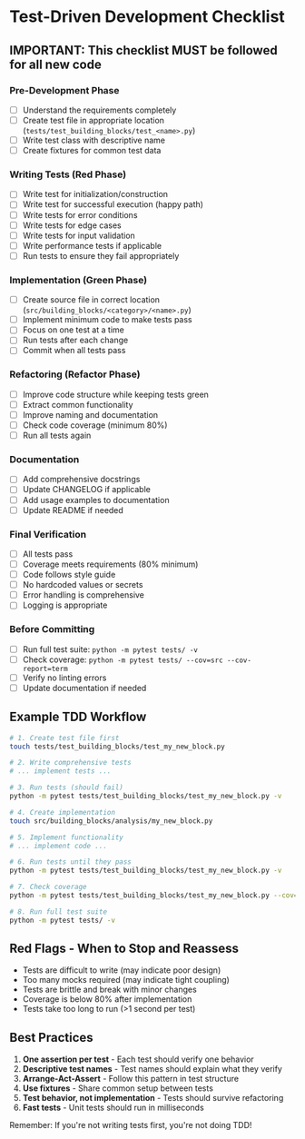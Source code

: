 # Test-Driven Development Checklist

## IMPORTANT: This checklist MUST be followed for all new code

### Pre-Development Phase
- [ ] Understand the requirements completely
- [ ] Create test file in appropriate location (`tests/test_building_blocks/test_<name>.py`)
- [ ] Write test class with descriptive name
- [ ] Create fixtures for common test data

### Writing Tests (Red Phase)
- [ ] Write test for initialization/construction
- [ ] Write test for successful execution (happy path)
- [ ] Write tests for error conditions
- [ ] Write tests for edge cases
- [ ] Write tests for input validation
- [ ] Write performance tests if applicable
- [ ] Run tests to ensure they fail appropriately

### Implementation (Green Phase)
- [ ] Create source file in correct location (`src/building_blocks/<category>/<name>.py`)
- [ ] Implement minimum code to make tests pass
- [ ] Focus on one test at a time
- [ ] Run tests after each change
- [ ] Commit when all tests pass

### Refactoring (Refactor Phase)
- [ ] Improve code structure while keeping tests green
- [ ] Extract common functionality
- [ ] Improve naming and documentation
- [ ] Check code coverage (minimum 80%)
- [ ] Run all tests again

### Documentation
- [ ] Add comprehensive docstrings
- [ ] Update CHANGELOG if applicable
- [ ] Add usage examples to documentation
- [ ] Update README if needed

### Final Verification
- [ ] All tests pass
- [ ] Coverage meets requirements (80% minimum)
- [ ] Code follows style guide
- [ ] No hardcoded values or secrets
- [ ] Error handling is comprehensive
- [ ] Logging is appropriate

### Before Committing
- [ ] Run full test suite: `python -m pytest tests/ -v`
- [ ] Check coverage: `python -m pytest tests/ --cov=src --cov-report=term`
- [ ] Verify no linting errors
- [ ] Update documentation if needed

## Example TDD Workflow

```bash
# 1. Create test file first
touch tests/test_building_blocks/test_my_new_block.py

# 2. Write comprehensive tests
# ... implement tests ...

# 3. Run tests (should fail)
python -m pytest tests/test_building_blocks/test_my_new_block.py -v

# 4. Create implementation
touch src/building_blocks/analysis/my_new_block.py

# 5. Implement functionality
# ... implement code ...

# 6. Run tests until they pass
python -m pytest tests/test_building_blocks/test_my_new_block.py -v

# 7. Check coverage
python -m pytest tests/test_building_blocks/test_my_new_block.py --cov=src/building_blocks/analysis/my_new_block

# 8. Run full test suite
python -m pytest tests/ -v
```

## Red Flags - When to Stop and Reassess

- Tests are difficult to write (may indicate poor design)
- Too many mocks required (may indicate tight coupling)
- Tests are brittle and break with minor changes
- Coverage is below 80% after implementation
- Tests take too long to run (>1 second per test)

## Best Practices

1. **One assertion per test** - Each test should verify one behavior
2. **Descriptive test names** - Test names should explain what they verify
3. **Arrange-Act-Assert** - Follow this pattern in test structure
4. **Use fixtures** - Share common setup between tests
5. **Test behavior, not implementation** - Tests should survive refactoring
6. **Fast tests** - Unit tests should run in milliseconds

Remember: If you're not writing tests first, you're not doing TDD!